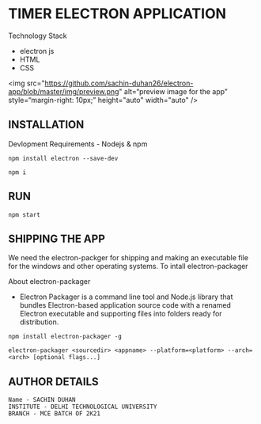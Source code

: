 # TIMER ELECTRON APPLICATION

Technology Stack 
- electron js
- HTML
- CSS

<img
src="https://github.com/sachin-duhan26/electron-app/blob/master/img/preview.png"
alt=“preview image for the app”
style=“margin-right: 10px;”
height="auto"
width="auto"
/>

## INSTALLATION
Devlopment Requirements - Nodejs & npm

```
npm install electron --save-dev
```

```
npm i
```

## RUN
```
npm start
```

## SHIPPING THE APP

We need the electron-packger for shipping and making an executable file for the windows and other operating systems. To intall electron-packager
 
About electron-packager
- Electron Packager is a command line tool and Node.js library that bundles Electron-based application source code with a renamed Electron executable and supporting files into folders ready for distribution.

```
npm install electron-packager -g
```

```
electron-packager <sourcedir> <appname> --platform=<platform> --arch=<arch> [optional flags...]
```


## AUTHOR DETAILS
```
Name - SACHIN DUHAN
INSTITUTE - DELHI TECHNOLOGICAL UNIVERSITY
BRANCH - MCE BATCH OF 2K21
```
